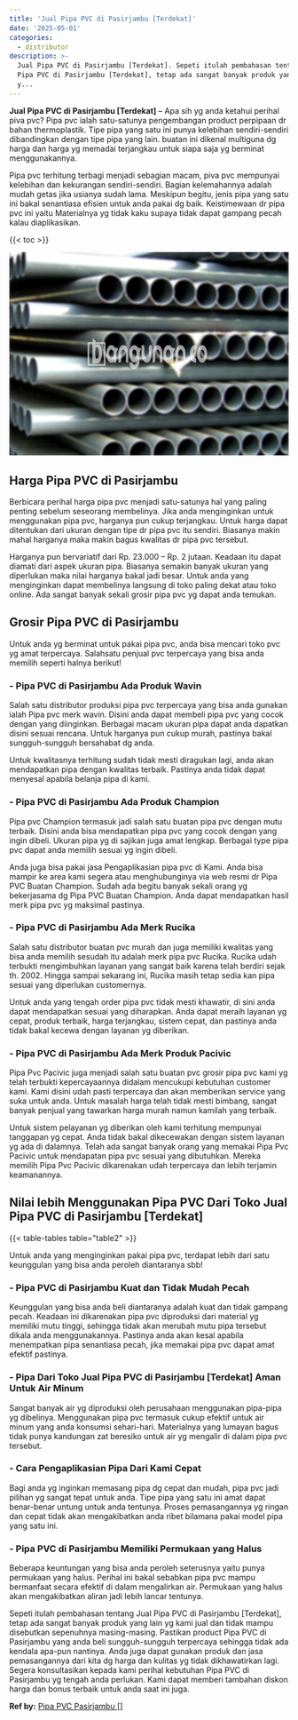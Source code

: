 ```yaml
---
title: 'Jual Pipa PVC di Pasirjambu [Terdekat]'
date: '2025-05-01'
categories:
  - distributor
description: >-
  Jual Pipa PVC di Pasirjambu [Terdekat]. Sepeti itulah pembahasan tentang Jual
  Pipa PVC di Pasirjambu [Terdekat], tetap ada sangat banyak produk yang lain
  y...
---
```


**Jual Pipa PVC di Pasirjambu \[Terdekat\]** – Apa sih yg anda ketahui perihal piva pvc? Pipa pvc ialah satu-satunya pengembangan product perpipaan dr bahan thermoplastik. Tipe pipa yang satu ini punya kelebihan sendiri-sendiri dibandingkan dengan tipe pipa yang lain. buatan ini dikenal multiguna dg harga dan harga yg memadai terjangkau untuk siapa saja yg berminat menggunakannya.

Pipa pvc terhitung terbagi menjadi sebagian macam, piva pvc mempunyai kelebihan dan kekurangan sendiri-sendiri. Bagian kelemahannya adalah mudah getas jika usianya sudah lama. Meskipun begitu, jenis pipa yang satu ini bakal senantiasa efisien untuk anda pakai dg baik. Keistimewaan dr pipa pvc ini yaitu Materialnya yg tidak kaku supaya tidak dapat gampang pecah kalau diaplikasikan.

{{< toc >}}

![Jual Pipa PVC di Pasirjambu [Terdekat]](/images/jaul-pipa-pvc-43.png)

## Harga Pipa PVC di Pasirjambu

Berbicara perihal harga pipa pvc menjadi satu-satunya hal yang paling penting sebelum seseorang membelinya. Jika anda menginginkan untuk menggunakan pipa pvc, harganya pun cukup terjangkau. Untuk harga dapat ditentukan dari ukuran dengan tipe dr pipa pvc itu sendiri. Biasanya makin mahal harganya maka makin bagus kwalitas dr pipa pvc tersebut.

Harganya pun bervariatif dari Rp. 23.000 – Rp. 2 jutaan. Keadaan itu dapat diamati dari aspek ukuran pipa. Biasanya semakin banyak ukuran yang diperlukan maka nilai harganya bakal jadi besar. Untuk anda yang menginginkan dapat membelinya langsung di toko paling dekat atau toko online. Ada sangat banyak sekali grosir pipa pvc yg dapat anda temukan.

## Grosir Pipa PVC di Pasirjambu

Untuk anda yg berminat untuk pakai pipa pvc, anda bisa mencari toko pvc yg amat terpercaya. Salahsatu penjual pvc terpercaya yang bisa anda memilih seperti halnya berikut!

### \- Pipa PVC di Pasirjambu Ada Produk Wavin

Salah satu distributor produksi pipa pvc terpercaya yang bisa anda gunakan ialah Pipa pvc merk wavin. Disini anda dapat membeli pipa pvc yang cocok dengan yang diinginkan. Berbagai macam ukuran pipa dapat anda dapatkan disini sesuai rencana. Untuk harganya pun cukup murah, pastinya bakal sungguh-sungguh bersahabat dg anda.

Untuk kwalitasnya terhitung sudah tidak mesti diragukan lagi, anda akan mendapatkan pipa dengan kwalitas terbaik. Pastinya anda tidak dapat menyesal apabila belanja pipa di kami.

### \- Pipa PVC di Pasirjambu Ada Produk Champion

Pipa pvc Champion termasuk jadi salah satu buatan pipa pvc dengan mutu terbaik. Disini anda bisa mendapatkan pipa pvc yang cocok dengan yang ingin dibeli. Ukuran pipa yg di sajikan juga amat lengkap. Berbagai type pipa pvc dapat anda memilih sesuai yg ingin dibeli.

Anda juga bisa pakai jasa Pengaplikasian pipa pvc di Kami. Anda bisa mampir ke area kami segera atau menghubunginya via web resmi dr Pipa PVC Buatan Champion. Sudah ada begitu banyak sekali orang yg bekerjasama dg Pipa PVC Buatan Champion. Anda dapat mendapatkan hasil merk pipa pvc yg maksimal pastinya.

### \- Pipa PVC di Pasirjambu Ada Merk Rucika

Salah satu distributor buatan pvc murah dan juga memiliki kwalitas yang bisa anda memilih sesudah itu adalah merk pipa pvc Rucika. Rucika udah terbukti mengimbuhkan layanan yang sangat baik karena telah berdiri sejak th. 2002. Hingga sampai sekarang ini, Rucika masih tetap sedia kan pipa sesuai yang diperlukan customernya.

Untuk anda yang tengah order pipa pvc tidak mesti khawatir, di sini anda dapat mendapatkan sesuai yang diharapkan. Anda dapat meraih layanan yg cepat, produk terbaik, harga terjangkau, sistem cepat, dan pastinya anda tidak bakal kecewa dengan layanan yg diberikan.

### \- Pipa PVC di Pasirjambu Ada Merk Produk Pacivic

Pipa Pvc Pacivic juga menjadi salah satu buatan pvc grosir pipa pvc kami yg telah terbukti kepercayaannya didalam mencukupi kebutuhan customer kami. Kami disini udah pasti terpercaya dan akan memberikan service yang suka untuk anda. Untuk masalah harga telah tidak mesti bimbang, sangat banyak penjual yang tawarkan harga murah namun kamilah yang terbaik.

Untuk sistem pelayanan yg diberikan oleh kami terhitung mempunyai tanggapan yg cepat. Anda tidak bakal dikecewakan dengan sistem layanan yg ada di dalamnya. Telah ada sangat banyak orang yang memakai Pipa Pvc Pacivic untuk mendapatan pipa pvc sesuai yang dibutuhkan. Mereka memilih Pipa Pvc Pacivic dikarenakan udah terpercaya dan lebih terjamin keamanannya.

## Nilai lebih Menggunakan Pipa PVC Dari Toko Jual Pipa PVC di Pasirjambu \[Terdekat\]

{{< table-tables table="table2" >}}

Untuk anda yang menginginkan pakai pipa pvc, terdapat lebih dari satu keunggulan yang bisa anda peroleh diantaranya sbb!

### \- Pipa PVC di Pasirjambu Kuat dan Tidak Mudah Pecah

Keunggulan yang bisa anda beli diantaranya adalah kuat dan tidak gampang pecah. Keadaan ini dikarenakan pipa pvc diproduksi dari material yg memiliki mutu tinggi, sehingga tidak akan merubah mutu pipa tersebut dikala anda menggunakannya. Pastinya anda akan kesal apabila menempatkan pipa senantiasa pecah, jika memakai pipa pvc dapat amat efektif pastinya.

### \- Pipa Dari Toko Jual Pipa PVC di Pasirjambu \[Terdekat\] Aman Untuk Air Minum

Sangat banyak air yg diproduksi oleh perusahaan menggunakan pipa-pipa yg dibelinya. Menggunakan pipa pvc termasuk cukup efektif untuk air minum yang anda konsumsi sehari-hari. Materialnya yang lumayan bagus tidak punya kandungan zat beresiko untuk air yg mengalir di dalam pipa pvc tersebut.

### \- Cara Pengaplikasian Pipa Dari Kami Cepat

Bagi anda yg inginkan memasang pipa dg cepat dan mudah, pipa pvc jadi pilihan yg sangat tepat untuk anda. Tipe pipa yang satu ini amat dapat benar-benar untung untuk anda tentunya. Proses pemasangannya yg ringan dan cepat tidak akan mengakibatkan anda ribet bilamana pakai model pipa yang satu ini.

### \- Pipa PVC di Pasirjambu Memiliki Permukaan yang Halus

Beberapa keuntungan yang bisa anda peroleh seterusnya yaitu punya permukaan yang halus. Perihal ini bakal sebabkan pipa pvc mampu bermanfaat secara efektif di dalam mengalirkan air. Permukaan yang halus akan mengakibatkan aliran jadi lebih lancar tentunya.

Sepeti itulah pembahasan tentang Jual Pipa PVC di Pasirjambu \[Terdekat\], tetap ada sangat banyak produk yang lain yg kami jual dan tidak mampu disebutkan sepenuhnya masing-masing. Pastikan product Pipa PVC di Pasirjambu yang anda beli sungguh-sungguh terpercaya sehingga tidak ada kendala apa-pun nantinya. Anda juga dapat gunakan produk dan jasa pemasangannya dari kita dg harga dan kulitas yg tidak dikhawatirkan lagi. Segera konsultasikan kepada kami perihal kebutuhan Pipa PVC di Pasirjambu yg tengah anda perlukan. Kami dapat memberi tambahan diskon harga dan bonus terbaik untuk anda saat ini juga.

**Ref by:** [Pipa PVC Pasirjambu []](https://id.wikipedia.org/wiki/Pipa)
